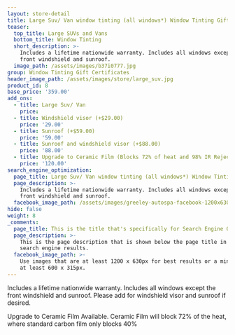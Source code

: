 ```yaml
---
layout: store-detail
title: Large Suv/ Van window tinting (all windows*) Window Tinting Gift Certificate
teaser:
  top_title: Large SUVs and Vans
  bottom_title: Window Tinting
  short_description: >-
    Includes a lifetime nationwide warranty. Includes all windows except the
    front windshield and sunroof.
  image_path: /assets/images/b37i0777.jpg
group: Window Tinting Gift Certificates
header_image_path: /assets/images/store/large_suv.jpg
product_id: 8
base_price: '359.00'
add_ons:
  - title: Large Suv/ Van
    price:
  - title: Windshield visor (+$29.00)
    price: '29.00'
  - title: Sunroof (+$59.00)
    price: '59.00'
  - title: Sunroof and windshield visor (+$88.00)
    price: '88.00'
  - title: Upgrade to Ceramic Film (Blocks 72% of heat and 98% IR Rejection)
    price: '120.00'
search_engine_optimization:
  page_title: Large Suv/ Van window tinting (all windows*) Window Tinting Gift Certificate
  page_description: >-
    Includes a lifetime nationwide warranty. Includes all windows except the
    front windshield and sunroof.
  facebook_image_path: /assets/images/greeley-autospa-facebook-1200x630.png
hide: false
weight: 8
_comments:
  page_title: This is the title that's specifically for Search Engine Optimization.
  page_description: >-
    This is the page description that is shown below the page title in the
    search engine results.
  facebook_image_path: >-
    Use images that are at least 1200 x 630px for best results or a minimum of
    at least 600 x 315px.
---
```


Includes a lifetime nationwide warranty. Includes all windows except the front windshield and sunroof. Please add for windshield visor and sunroof if desired.

Upgrade to Ceramic Film Available. Ceramic Film will block 72% of the heat, where standard carbon film only blocks 40%
